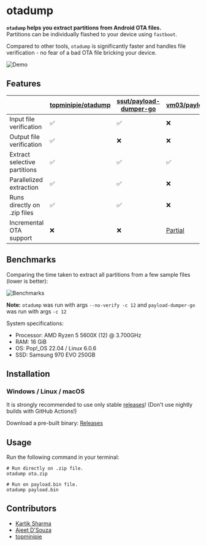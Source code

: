 
# otadump

**`otadump` helps you extract partitions from Android OTA files.** <br />
Partitions can be individually flashed to your device using `fastboot`.

Compared to other tools, `otadump` is significantly faster and handles file
verification - no fear of a bad OTA file bricking your device.

![Demo][demo]

</div>

## Features

|                              | [topminipie/otadump] | [ssut/payload-dumper-go] | [vm03/payload_dumper]                       |
| ---------------------------- | ---------------------- | --------------------------| ----------------------------------------- |
| Input file verification      | ✅                     | ✅                        | ❌                                        |
| Output file verification     | ✅                     | ❌                        | ❌                                        |
| Extract selective partitions | ✅                     | ✅                        | ✅                                        |
| Parallelized extraction      | ✅                     | ✅                        | ❌                                        |
| Runs directly on .zip files  | ✅                     | ✅                        | ❌                                        |
| Incremental OTA support      | ❌                     | ❌                        | [Partial][payload_dumper-incremental-ota] |

## Benchmarks

Comparing the time taken to extract all partitions from a few sample files
(lower is better):

![Benchmarks][benchmarks]

**Note:** `otadump` was run with args `--no-verify -c 12` and `payload-dumper-go` was run with args `-c 12`

System specifications:

- Processor: AMD Ryzen 5 5600X (12) @ 3.700GHz
- RAM: 16 GiB
- OS: Pop!_OS 22.04 / Linux 6.0.6
- SSD: Samsung 970 EVO 250GB

## Installation

### Windows / Linux / macOS

It is strongly recommended to use only stable [releases](https://github.com/topminipie/otadump/releases/latest)! (Don't use nightly builds with GitHub Actions!)

Download a pre-built binary: [Releases](https://github.com/topminipie/otadump/releases/latest)

## Usage

Run the following command in your terminal:

```
# Run directly on .zip file.
otadump ota.zip

# Run on payload.bin file.
otadump payload.bin
```

## Contributors

- [Kartik Sharma](https://github.com/crazystylus)
- [Ajeet D'Souza](https://github.com/ajeetdsouza)
- [topminipie](https://github.com/topminipie)

[benchmarks]: contrib/benchmarks.svg
[topminipie/otadump]: https://github.com/topminipie/otadump
[demo]: contrib/demo.gif
[payload_dumper-incremental-ota]: https://github.com/vm03/payload_dumper/issues/53
[ssut/payload-dumper-go]: https://github.com/ssut/payload-dumper-go
[vm03/payload_dumper]: https://github.com/vm03/payload_dumper
